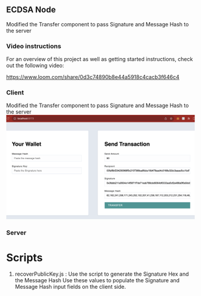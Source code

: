 ## ECDSA Node

Modified the Transfer component to pass Signature and Message Hash to the server

### Video instructions

For an overview of this project as well as getting started instructions, check out the following video:

https://www.loom.com/share/0d3c74890b8e44a5918c4cacb3f646c4

### Client

Modified the Transfer component to pass Signature and Message Hash to the server
![Alt Text](./client/updateFE.png)

### Server

# Scripts

1. recoverPublicKey.js : Use the script to generate the Signature Hex and the Message Hash
   Use these values to populate the Signature and Message Hash input fields on the client side.
